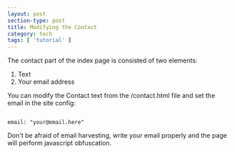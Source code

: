 ```yaml
---
layout: post
section-type: post
title: Modifying the Contact
category: tech
tags: [ 'tutorial' ]
---
```


The contact part of the index page is consisted of two elements:

<ol>
  <li>Text</li>
  <li>Your email address</li>
</ol>

You can modify the Contact text from the /contact.html file and set the email in the site config:

<pre><code data-trim class="yaml">
email: "your@email.here"
</code></pre>

Don't be afraid of email harvesting, write your email properly and the page will perform javascript obfuscation.

